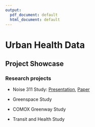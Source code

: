 ```yaml
---
output:
  pdf_document: default
  html_document: default
---
```

# Urban Health Data
## Project Showcase


### Research projects

- Noise 311 Study: <a href="https://urbanhealthdata.github.io/noise311/" target="_blank"> Presentation</a>, <a href="https://dx.doi.org/10.17605/OSF.IO/YC2H8/" target="_blank">Paper</a>

- Greenspace Study

- COMOX Greenway Study

- Transit and Health Study


